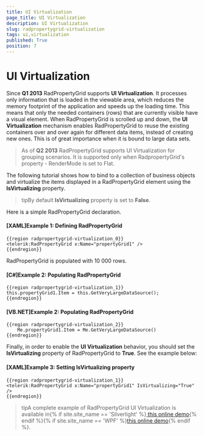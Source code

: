 ```yaml
---
title: UI Virtualization
page_title: UI Virtualization
description: UI Virtualization
slug: radpropertygrid-virtualization
tags: ui,virtualization
published: True
position: 7
---
```


# UI Virtualization



Since __Q1 2013__ RadPropertyGrid supports __UI Virtualization__. It processes only information that is loaded in the viewable area, which reduces the memory footprint of the application and speeds up the loading time. This means that only the needed containers (rows) that are currently visible have a visual element. When RadPropertyGrid is scrolled up and down, the __UI Virtualization__ mechanism enables RadPropertyGrid to reuse the existing containers over and over again for different data items, instead of creating new ones. This is of great importance when it is bound to large data sets.
      

> As of __Q2 2013__ RadPropertyGrid supports UI Virtualization for grouping scenarios. It is supported only when RadpropertyGrid's property - RenderMode is set to Flat.
      

The following tutorial shows how to bind to a collection of business objects and virtualize the items displayed in a RadPropertyGrid element using the __IsVirtualizing__ property.
      

>tipBy default __IsVirtualizing__ property is set to __False__.
      

Here is a simple RadPropertyGrid declaration.

#### __[XAML]Example 1: Defining RadPropertyGrid__

	{{region radpropertygrid-virtualization_0}}
	<telerik:RadPropertyGrid x:Name="propertyGrid1" />
	{{endregion}}



RadPropertyGrid is populated with 10 000 rows.

#### __[C#]Example 2: Populating RadPropertyGrid__

	{{region radpropertygrid-virtualization_1}}
	this.propertyGrid1.Item = this.GetVeryLargeDataSource();
	{{endregion}}



#### __[VB.NET]Example 2: Populating RadPropertyGrid__

	{{region radpropertygrid-virtualization_2}}
	    Me.propertyGrid1.Item = Me.GetVeryLargeDataSource()
	{{endregion}}



Finally, in order to enable the __UI Virtualization__ behavior, you should set the __IsVirtualizing__ property of RadPropertyGrid to __True__. See the example below:
      

#### __[XAML]Example 3: Setting IsVirtualizing property__

	{{region radpropertygrid-virtualization_1}}
	<telerik:RadPropertyGrid x:Name="propertyGrid1" IsVirtualizing="True" />
	{{endregion}}



>tipA complete example of RadPropertyGrid UI Virtualization is available in{% if site.site_name == 'Silverlight' %}[ this online demo](http://demos.telerik.com/silverlight/#PropertyGrid/Virtualization){% endif %}{% if site.site_name == 'WPF' %}[this online demo](http://demos.telerik.com/wpf/#PropertyGrid/Virtualization){% endif %}.
      